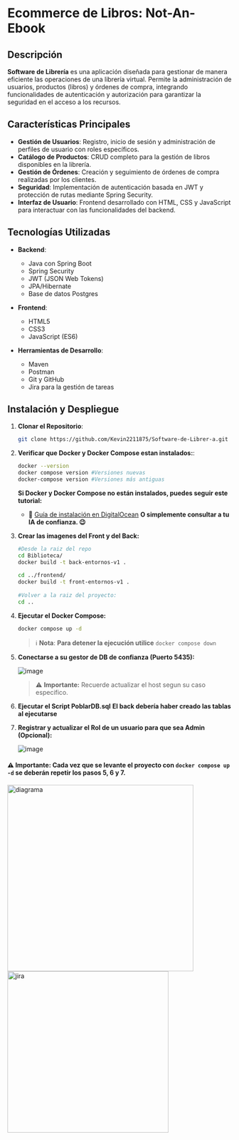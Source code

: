 # Ecommerce de Libros: Not-An-Ebook

## Descripción

**Software de Librería** es una aplicación diseñada para gestionar de manera eficiente las operaciones de una librería virtual. Permite la administración de usuarios, productos (libros) y órdenes de compra, integrando funcionalidades de autenticación y autorización para garantizar la seguridad en el acceso a los recursos.

## Características Principales

- **Gestión de Usuarios**: Registro, inicio de sesión y administración de perfiles de usuario con roles específicos.
- **Catálogo de Productos**: CRUD completo para la gestión de libros disponibles en la librería.
- **Gestión de Órdenes**: Creación y seguimiento de órdenes de compra realizadas por los clientes.
- **Seguridad**: Implementación de autenticación basada en JWT y protección de rutas mediante Spring Security.
- **Interfaz de Usuario**: Frontend desarrollado con HTML, CSS y JavaScript para interactuar con las funcionalidades del backend.

## Tecnologías Utilizadas

- **Backend**:
  - Java con Spring Boot
  - Spring Security
  - JWT (JSON Web Tokens)
  - JPA/Hibernate
  - Base de datos Postgres

- **Frontend**:
  - HTML5
  - CSS3
  - JavaScript (ES6)

- **Herramientas de Desarrollo**:
  - Maven
  - Postman
  - Git y GitHub
  - Jira para la gestión de tareas

## Instalación y Despliegue

1. **Clonar el Repositorio**:
   ```bash
   git clone https://github.com/Kevin2211875/Software-de-Librer-a.git
   ```
2. **Verificar que Docker y Docker Compose estan instalados:**:
    ```bash
    docker --version
    docker compose version #Versiones nuevas
    docker-compose version #Versiones más antiguas
    ```
    **Si Docker y Docker Compose no están instalados, puedes seguir este tutorial:**  
    - 🔗 [Guía de instalación en DigitalOcean](https://www.digitalocean.com/community/tutorials/how-to-install-and-use-docker-on-ubuntu-20-04-es)  **O simplemente consultar a tu IA de confianza. 😉**

3. **Crear las imagenes del Front y del Back:**
    ```bash
    #Desde la raiz del repo
    cd Biblioteca/
    docker build -t back-entornos-v1 .
  
    cd ../frontend/
    docker build -t front-entornos-v1 .
  
    #Volver a la raiz del proyecto:
    cd ..
    ```
4. **Ejecutar el Docker Compose:**
    ```bash
    docker compose up -d
    ```
    > ℹ️ **Nota**: **Para detener la ejecución utilice** `docker compose down`
  
5. **Conectarse a su gestor de DB de confianza (Puerto 5435):**

     ![image](https://github.com/user-attachments/assets/268a7634-ad6a-492a-9642-a31ea54b06ab)
    
    > ⚠ **Importante:** Recuerde actualizar el host segun su caso especifico.
   
7. **Ejecutar el Script PoblarDB.sql**
  **El back debería haber creado las tablas al ejecutarse**
   
8. **Registrar y actualizar el Rol de un usuario para que sea Admin (Opcional):**

     ![image](https://github.com/user-attachments/assets/98b95f10-5c9e-4351-923e-80a4a904023e)

#### ⚠ **Importante**: Cada vez que se levante el proyecto con `docker compose up -d` se deberán repetir los pasos **5, 6 y 7**.


<img width="418" alt="diagrama" src="https://github.com/user-attachments/assets/a5250419-3aa5-40e9-98f5-410822c00c89" />

<img width="362" alt="jira" src="https://github.com/user-attachments/assets/9554e28d-d371-4b17-82f0-8992bc2f0602" />

